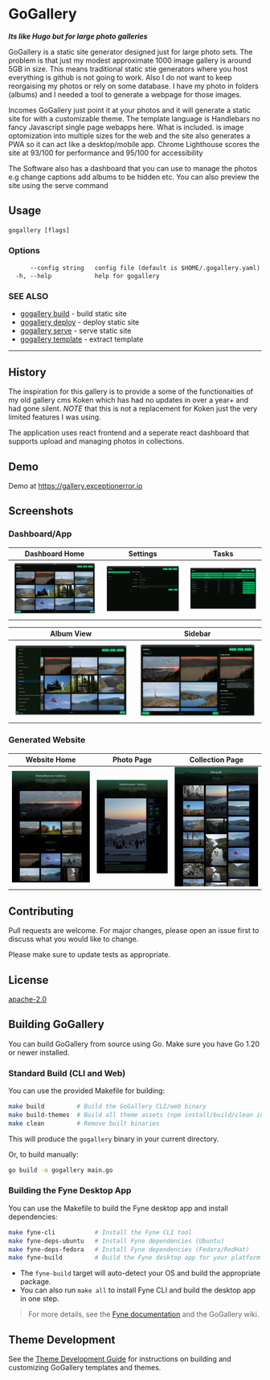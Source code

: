 # GoGallery
***Its like Hugo but for large photo galleries***

GoGallery is a static site generator designed just for large photo sets. 
The problem is that just my modest approximate 1000 image gallery is around 5GB in size. This means traditional static stie generators where you host everything is github is not going to work. Also I do not want to keep reorgaising my photos or rely on some database. I have my photo in folders (albums) and I needed a tool to generate a webpage for those images.

Incomes GoGallery just point it at your photos and it will generate a static site for with a  customizable theme. The template language is Handlebars no fancy Javascript single page webapps here. What is included. is image optomization into multiple sizes for the web and the site also generates a PWA so it can act like a desktop/mobile app. Chrome Lighthouse scores the site at 93/100 for performance and 95/100 for accessibility

The Software also has a dashboard that you can use to manage the photos e.g change captions add albums to be hidden etc. You can also preview the site using the serve command 


## Usage

```
gogallery [flags]
```

### Options

```
      --config string   config file (default is $HOME/.gogallery.yaml)
  -h, --help            help for gogallery
```

### SEE ALSO

* [gogallery build](docs/cli/gogallery_build.md)	 - build static site
* [gogallery deploy](docs/cli/gogallery_deploy.md)	 - deploy static site
* [gogallery serve](docs/cli/gogallery_serve.md)	 - serve static site
* [gogallery template](docs/cli/gogallery_template.md)	 - extract template


---

## History

 The inspiration for this gallery is to provide a some of the functionaities of my old gallery cms Koken which has had no updates in over a year+ and had gone silent. *NOTE* that this is not a replacement for Koken just the very limited features I was using. 

The application uses react frontend and a seperate react dashboard that supports upload and managing photos in collections. 


## Demo


Demo at https://gallery.exceptionerror.io 

## Screenshots

### Dashboard/App

| Dashboard Home | Settings | Tasks |
|----------------|----------|-------|
| ![Homepage](docs/homepage.png) | ![Settings](docs/settings.png) | ![Tasks](docs/tasks.png) |

| Album View | Sidebar |
|------------|---------|
| ![Album](docs/album.png) | ![Sidebar](docs/sidebar.png) |

### Generated Website

| Website Home | Photo Page | Collection Page |
|--------------|------------|-----------------|
| ![Website Home](docs/website-home.png) | ![Website Photo](docs/website-photo.png) | ![Website Collection](docs/website-collection.png) |


## Contributing
Pull requests are welcome. For major changes, please open an issue first to discuss what you would like to change.

Please make sure to update tests as appropriate.

## License
[apache-2.0](https://choosealicense.com/licenses/apache-2.0)



## Building GoGallery

You can build GoGallery from source using Go. Make sure you have Go 1.20 or newer installed.

### Standard Build (CLI and Web)

You can use the provided Makefile for building:

```bash
make build         # Build the GoGallery CLI/web binary
make build-themes  # Build all theme assets (npm install/build/clean in each theme)
make clean         # Remove built binaries
```
This will produce the `gogallery` binary in your current directory.

Or, to build manually:

```bash
go build -o gogallery main.go
```

### Building the Fyne Desktop App

You can use the Makefile to build the Fyne desktop app and install dependencies:

```bash
make fyne-cli           # Install the Fyne CLI tool
make fyne-deps-ubuntu   # Install Fyne dependencies (Ubuntu)
make fyne-deps-fedora   # Install Fyne dependencies (Fedora/RedHat)
make fyne-build         # Build the Fyne desktop app for your platform
```

- The `fyne-build` target will auto-detect your OS and build the appropriate package.
- You can also run `make all` to install Fyne CLI and build the desktop app in one step.

> For more details, see the [Fyne documentation](https://developer.fyne.io/started/packaging) and the GoGallery wiki.

## Theme Development

See the [Theme Development Guide](themes/DEVELOPER_README.md) for instructions on building and customizing GoGallery templates and themes.
